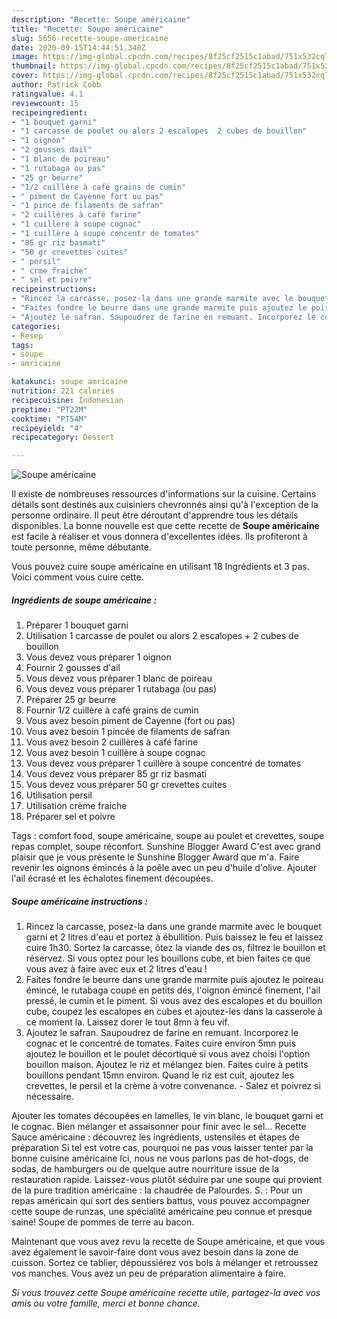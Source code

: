 ```yaml
---
description: "Recette: Soupe américaine"
title: "Recette: Soupe américaine"
slug: 5656-recette-soupe-americaine
date: 2020-09-15T14:44:51.340Z
image: https://img-global.cpcdn.com/recipes/8f25cf2515c1abad/751x532cq70/soupe-americaine-photo-principale-de-la-recette.jpg
thumbnail: https://img-global.cpcdn.com/recipes/8f25cf2515c1abad/751x532cq70/soupe-americaine-photo-principale-de-la-recette.jpg
cover: https://img-global.cpcdn.com/recipes/8f25cf2515c1abad/751x532cq70/soupe-americaine-photo-principale-de-la-recette.jpg
author: Patrick Cobb
ratingvalue: 4.1
reviewcount: 15
recipeingredient:
- "1 bouquet garni"
- "1 carcasse de poulet ou alors 2 escalopes  2 cubes de bouillon"
- "1 oignon"
- "2 gousses dail"
- "1 blanc de poireau"
- "1 rutabaga ou pas"
- "25 gr beurre"
- "1/2 cuillère à café grains de cumin"
- " piment de Cayenne fort ou pas"
- "1 pince de filaments de safran"
- "2 cuillères à café farine"
- "1 cuillère à soupe cognac"
- "1 cuillère à soupe concentr de tomates"
- "85 gr riz basmati"
- "50 gr crevettes cuites"
- " persil"
- " crme fraiche"
- " sel et poivre"
recipeinstructions:
- "Rincez la carcasse, posez-la dans une grande marmite avec le bouquet garni et 2 litres d&#39;eau et portez à ébullition. Puis baissez le feu et laissez cuire 1h30. Sortez la carcasse, ôtez la viande des os, filtrez le bouillon et réservez. Si vous optez pour les bouillons cube, et bien faites ce que vous avez à faire avec eux et 2 litres d&#39;eau !"
- "Faites fondre le beurre dans une grande marmite puis ajoutez le poireau émincé, le rutabaga coupé en petits dés, l&#39;oignon émincé finement, l&#39;ail pressé, le cumin et le piment. Si vous avez des escalopes et du bouillon cube, coupez les escalopes en cubes et ajoutez-les dans la casserole à ce moment la. Laissez dorer le tout 8mn à feu vif."
- "Ajoutez le safran. Saupoudrez de farine en remuant. Incorporez le cognac et le concentré de tomates. Faites cuire environ 5mn puis ajoutez le bouillon et le poulet décortiqué si vous avez choisi l&#39;option bouillon maison. Ajoutez le riz et mélangez bien. Faites cuire à petits bouillons pendant 15mn environ. Quand le riz est cuit, ajoutez les crevettes, le persil et la crème à votre convenance. - Salez et poivrez si nécessaire."
categories:
- Resep
tags:
- soupe
- amricaine

katakunci: soupe amricaine 
nutrition: 221 calories
recipecuisine: Indonesian
preptime: "PT22M"
cooktime: "PT54M"
recipeyield: "4"
recipecategory: Dessert

---
```



![Soupe américaine](https://img-global.cpcdn.com/recipes/8f25cf2515c1abad/751x532cq70/soupe-americaine-photo-principale-de-la-recette.jpg)

Il existe de nombreuses ressources d'informations sur la cuisine. Certains détails sont destinés aux cuisiniers chevronnés ainsi qu'à l'exception de la personne ordinaire. Il peut être déroutant d'apprendre tous les détails disponibles. La bonne nouvelle est que cette recette de <strong> Soupe américaine </strong> est facile à réaliser et vous donnera d'excellentes idées. Ils profiteront à toute personne, même débutante.

<!--inarticleads1-->

Vous pouvez cuire soupe américaine en utilisant 18 Ingrédients et 3 pas. Voici comment vous cuire cette.

##### Ingrédients de soupe américaine :

1. Préparer 1 bouquet garni
1. Utilisation 1 carcasse de poulet ou alors 2 escalopes + 2 cubes de bouillon
1. Vous devez vous préparer 1 oignon
1. Fournir 2 gousses d&#39;ail
1. Vous devez vous préparer 1 blanc de poireau
1. Vous devez vous préparer 1 rutabaga (ou pas)
1. Préparer 25 gr beurre
1. Fournir 1/2 cuillère à café grains de cumin
1. Vous avez besoin  piment de Cayenne (fort ou pas)
1. Vous avez besoin 1 pincée de filaments de safran
1. Vous avez besoin 2 cuillères à café farine
1. Vous avez besoin 1 cuillère à soupe cognac
1. Vous devez vous préparer 1 cuillère à soupe concentré de tomates
1. Vous devez vous préparer 85 gr riz basmati
1. Vous devez vous préparer 50 gr crevettes cuites
1. Utilisation  persil
1. Utilisation  crème fraiche
1. Préparer  sel et poivre


Tags : comfort food, soupe américaine, soupe au poulet et crevettes, soupe repas complet, soupe réconfort. Sunshine Blogger Award C&#39;est avec grand plaisir que je vous présente le Sunshine Blogger Award que m&#39;a. Faire revenir les oignons émincés à la poêle avec un peu d&#39;huile d&#39;olive. Ajouter l&#39;ail écrasé et les échalotes finement découpées. 

<!--inarticleads2-->

##### Soupe américaine instructions :

1. Rincez la carcasse, posez-la dans une grande marmite avec le bouquet garni et 2 litres d&#39;eau et portez à ébullition. Puis baissez le feu et laissez cuire 1h30. Sortez la carcasse, ôtez la viande des os, filtrez le bouillon et réservez. Si vous optez pour les bouillons cube, et bien faites ce que vous avez à faire avec eux et 2 litres d&#39;eau !
1. Faites fondre le beurre dans une grande marmite puis ajoutez le poireau émincé, le rutabaga coupé en petits dés, l&#39;oignon émincé finement, l&#39;ail pressé, le cumin et le piment. Si vous avez des escalopes et du bouillon cube, coupez les escalopes en cubes et ajoutez-les dans la casserole à ce moment la. Laissez dorer le tout 8mn à feu vif.
1. Ajoutez le safran. Saupoudrez de farine en remuant. Incorporez le cognac et le concentré de tomates. Faites cuire environ 5mn puis ajoutez le bouillon et le poulet décortiqué si vous avez choisi l&#39;option bouillon maison. Ajoutez le riz et mélangez bien. Faites cuire à petits bouillons pendant 15mn environ. Quand le riz est cuit, ajoutez les crevettes, le persil et la crème à votre convenance. - Salez et poivrez si nécessaire.


Ajouter les tomates découpées en lamelles, le vin blanc, le bouquet garni et le cognac. Bien mélanger et assaisonner pour finir avec le sel… Recette Sauce américaine : découvrez les ingrédients, ustensiles et étapes de préparation Si tel est votre cas, pourquoi ne pas vous laisser tenter par la bonne cuisine américaine Ici, nous ne vous parlons pas de hot-dogs, de sodas, de hamburgers ou de quelque autre nourriture issue de la restauration rapide. Laissez-vous plutôt séduire par une soupe qui provient de la pure tradition américaine : la chaudrée de Palourdes. S. : Pour un repas américain qui sort des sentiers battus, vous pouvez accompagner cette soupe de runzas, une spécialité américaine peu connue et presque saine! Soupe de pommes de terre au bacon. 

<!--inarticleads1-->

<p>
Maintenant que vous avez revu la recette de Soupe américaine, et que vous avez également le savoir-faire dont vous avez besoin dans la zone de cuisson. Sortez ce tablier, dépoussiérez vos bols à mélanger et retroussez vos manches. Vous avez un peu de préparation alimentaire à faire.
</p>

<p>
<i>Si vous trouvez cette Soupe américaine recette utile, partagez-la avec vos amis ou votre famille, merci et bonne chance.</i>
</p>
